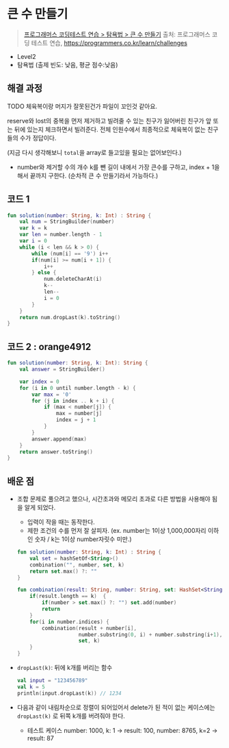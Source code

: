 # 큰 수 만들기

> [프로그래머스 코딩테스트 연습 > 탐욕법 > 큰 수 만들기](https://programmers.co.kr/learn/courses/30/lessons/42883)
> 출처: 프로그래머스 코딩 테스트 연습, https://programmers.co.kr/learn/challenges

- Level2
- 탐욕법 (출제 빈도: 낮음, 평균 점수:낮음)

## 해결 과정

TODO 체육복이랑 머지가 잘못된건가 파일이 꼬인것 같아요.

reserve와 lost의 중복을 먼저 제거하고
빌려줄 수 있는 친구가 잃어버린 친구가 앞 또는 뒤에 있는지 체크하면서 빌려준다.
전체 인원수에서 최종적으로 체육복이 없는 친구들의 수가 정답이다.

(지금 다시 생각해보니 `total`을 array로 들고있을 필요는 없어보인다.)

- number와 제거할 수의 개수 k를 뺀 길이 내에서 가장 큰수를 구하고, index + 1을 해서 끝까지 구한다. (순차적 큰 수 만들기라서 가능하다.)

## 코드 1

```kotlin
fun solution(number: String, k: Int) : String {
    val num = StringBuilder(number)
    var k = k
    var len = number.length - 1
    var i = 0
    while (i < len && k > 0) {
        while (num[i] == '9') i++
        if(num[i] >= num[i + 1]) {
            i++
        } else {
            num.deleteCharAt(i)
            k--
            len--
            i = 0
        }
    }
    return num.dropLast(k).toString()
}
```

## 코드 2 : orange4912

```kotlin
fun solution(number: String, k: Int): String {
    val answer = StringBuilder()

    var index = 0
    for (i in 0 until number.length - k) {
        var max = '0'
        for (j in index .. k + i) {
            if (max < number[j]) {
                max = number[j]
                index = j + 1
            }
        }
        answer.append(max)
    }
    return answer.toString()
}
```

## 배운 점

- 조합 문제로 풀으려고 했으나, 시간초과와 메모리 초과로 다른 방법을 사용해야 됨을 알게 되었다.

  - 입력이 작을 때는 동작한다.
  - 제한 조건의 수를 먼저 잘 살피자. (ex. number는 1이상 1,000,000자리 이하인 숫자 / k는 1이상 number자릿수 미만.)

  ```kotlin
  fun solution(number: String, k: Int) : String {
      val set = hashSetOf<String>()
      combination("", number, set, k)
      return set.max() ?: ""
  }

  fun combination(result: String, number: String, set: HashSet<String>, k: Int) {
      if(result.length == k)  {
          if(number > set.max() ?: "") set.add(number)
          return
      }
      for(i in number.indices) {
          combination(result + number[i],
                      number.substring(0, i) + number.substring(i+1),
                      set, k)
      }
  }
  ```

- `dropLast(k)`: 뒤에 k개를 버리는 함수

  ```kotlin
  val input = "123456789"
  val k = 5
  println(input.dropLast(k)) // 1234
  ```

- 다음과 같이 내림차순으로 정렬이 되어있어서 delete가 된 적이 없는 케이스에는 `dropLast(k)` 로 뒤쪽 k개를 버려줘야 한다.
  - 테스트 케이스 number: 1000, k: 1 -> result: 100, number: 8765, k=2 -> result: 87
